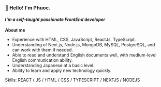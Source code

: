 ### 👋 Hello! I'm Phuoc.
#### *I'm a self-taught passionate FrontEnd developer*
**About me**
- Experience with HTML, CSS, JavaScript, ReactJs, TypeScript.
- Understanding of Next.js, Node.js, MongoDB, MySQL, PostgreSQL, and can work with them if needed.
- Able to read and understand English documents well, with medium-level English communication ability.
- Understanding Japanese at a basic level.
- Ability to learn and apply new technology quickly.

Skills: REACT / JS / HTML / CSS / TYPESCRIPT / NEXTJS / NODEJS
